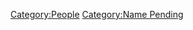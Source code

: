 [Category:People](Category:People "wikilink") [Category:Name
Pending](Category:Name_Pending "wikilink")